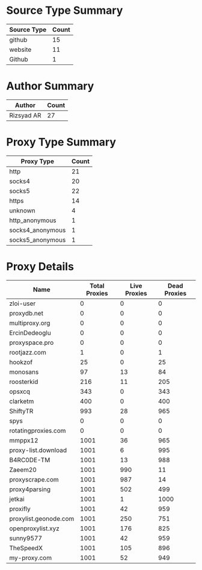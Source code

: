 # Source Type Summary

| Source Type | Count |
|-------------|-------|
| github | 15 |
| website | 11 |
| Github | 1 |


# Author Summary

| Author | Count |
|--------|-------|
| Rizsyad AR | 27 |


# Proxy Type Summary

| Proxy Type | Count |
|------------|-------|
| http | 21 |
| socks4 | 20 |
| socks5 | 22 |
| https | 14 |
| unknown | 4 |
| http_anonymous | 1 |
| socks4_anonymous | 1 |
| socks5_anonymous | 1 |


# Proxy Details

| Name | Total Proxies | Live Proxies | Dead Proxies |
|------|---------------|--------------|---------------|
| zloi-user | 0 | 0 | 0 |
| proxydb.net | 0 | 0 | 0 |
| multiproxy.org | 0 | 0 | 0 |
| ErcinDedeoglu | 0 | 0 | 0 |
| proxyspace.pro | 0 | 0 | 0 |
| rootjazz.com | 1 | 0 | 1 |
| hookzof | 25 | 0 | 25 |
| monosans | 97 | 13 | 84 |
| roosterkid | 216 | 11 | 205 |
| opsxcq | 343 | 0 | 343 |
| clarketm | 400 | 0 | 400 |
| ShiftyTR | 993 | 28 | 965 |
| spys | 0 | 0 | 0 |
| rotatingproxies.com | 0 | 0 | 0 |
| mmppx12 | 1001 | 36 | 965 |
| proxy-list.download | 1001 | 6 | 995 |
| B4RC0DE-TM | 1001 | 13 | 988 |
| Zaeem20 | 1001 | 990 | 11 |
| proxyscrape.com | 1001 | 987 | 14 |
| proxy4parsing | 1001 | 502 | 499 |
| jetkai | 1001 | 1 | 1000 |
| proxifly | 1001 | 42 | 959 |
| proxylist.geonode.com | 1001 | 250 | 751 |
| openproxylist.xyz | 1001 | 176 | 825 |
| sunny9577 | 1001 | 42 | 959 |
| TheSpeedX | 1001 | 105 | 896 |
| my-proxy.com | 1001 | 52 | 949 |
